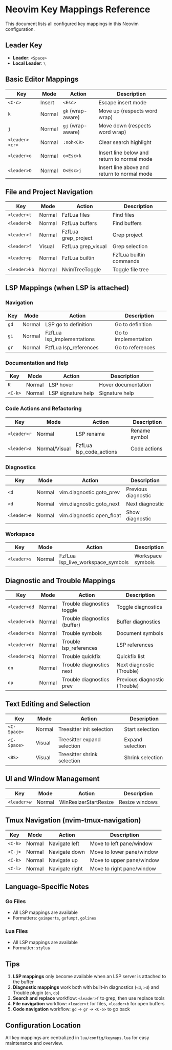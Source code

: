 # Neovim Key Mappings Reference

This document lists all configured key mappings in this Neovim configuration.

## Leader Key
- **Leader**: `<Space>`
- **Local Leader**: `\`

## Basic Editor Mappings

| Key | Mode | Action | Description |
|-----|------|--------|-------------|
| `<C-c>` | Insert | `<Esc>` | Escape insert mode |
| `k` | Normal | `gk` (wrap-aware) | Move up (respects word wrap) |
| `j` | Normal | `gj` (wrap-aware) | Move down (respects word wrap) |
| `<leader><cr>` | Normal | `:noh<CR>` | Clear search highlight |
| `<leader>o` | Normal | `o<Esc>k` | Insert line below and return to normal mode |
| `<leader>O` | Normal | `O<Esc>j` | Insert line above and return to normal mode |

## File and Project Navigation

| Key | Mode | Action | Description |
|-----|------|--------|-------------|
| `<leader>t` | Normal | FzfLua files | Find files |
| `<leader>b` | Normal | FzfLua buffers | Find buffers |
| `<leader>f` | Normal | FzfLua grep_project | Grep project |
| `<leader>f` | Visual | FzfLua grep_visual | Grep selection |
| `<leader>p` | Normal | FzfLua builtin | FzfLua builtin commands |
| `<leader>kb` | Normal | NvimTreeToggle | Toggle file tree |

## LSP Mappings (when LSP is attached)

### Navigation
| Key | Mode | Action | Description |
|-----|------|--------|-------------|
| `gd` | Normal | LSP go to definition | Go to definition |
| `gi` | Normal | FzfLua lsp_implementations | Go to implementation |
| `gr` | Normal | FzfLua lsp_references | Go to references |

### Documentation and Help
| Key | Mode | Action | Description |
|-----|------|--------|-------------|
| `K` | Normal | LSP hover | Hover documentation |
| `<C-k>` | Normal | LSP signature help | Signature help |

### Code Actions and Refactoring
| Key | Mode | Action | Description |
|-----|------|--------|-------------|
| `<leader>r` | Normal | LSP rename | Rename symbol |
| `<leader>a` | Normal/Visual | FzfLua lsp_code_actions | Code actions |

### Diagnostics
| Key | Mode | Action | Description |
|-----|------|--------|-------------|
| `<d` | Normal | vim.diagnostic.goto_prev | Previous diagnostic |
| `>d` | Normal | vim.diagnostic.goto_next | Next diagnostic |
| `<leader>e` | Normal | vim.diagnostic.open_float | Show diagnostic |

### Workspace
| Key | Mode | Action | Description |
|-----|------|--------|-------------|
| `<leader>s` | Normal | FzfLua lsp_live_workspace_symbols | Workspace symbols |

## Diagnostic and Trouble Mappings

| Key | Mode | Action | Description |
|-----|------|--------|-------------|
| `<leader>dd` | Normal | Trouble diagnostics toggle | Toggle diagnostics |
| `<leader>db` | Normal | Trouble diagnostics (buffer) | Buffer diagnostics |
| `<leader>ds` | Normal | Trouble symbols | Document symbols |
| `<leader>dr` | Normal | Trouble lsp_references | LSP references |
| `<leader>dq` | Normal | Trouble quickfix | Quickfix list |
| `dn` | Normal | Trouble diagnostics next | Next diagnostic (Trouble) |
| `dp` | Normal | Trouble diagnostics prev | Previous diagnostic (Trouble) |

## Text Editing and Selection

| Key | Mode | Action | Description |
|-----|------|--------|-------------|
| `<C-Space>` | Normal | Treesitter init selection | Start selection |
| `<C-Space>` | Visual | Treesitter expand selection | Expand selection |
| `<BS>` | Visual | Treesitter shrink selection | Shrink selection |

## UI and Window Management

| Key | Mode | Action | Description |
|-----|------|--------|-------------|
| `<leader>w` | Normal | WinResizerStartResize | Resize windows |

## Tmux Navigation (nvim-tmux-navigation)

| Key | Mode | Action | Description |
|-----|------|--------|-------------|
| `<C-h>` | Normal | Navigate left | Move to left pane/window |
| `<C-j>` | Normal | Navigate down | Move to lower pane/window |
| `<C-k>` | Normal | Navigate up | Move to upper pane/window |
| `<C-l>` | Normal | Navigate right | Move to right pane/window |

## Language-Specific Notes

### Go Files
- All LSP mappings are available
- Formatters: `goimports`, `gofumpt`, `golines`

### Lua Files  
- All LSP mappings are available
- Formatter: `stylua`

## Tips

1. **LSP mappings** only become available when an LSP server is attached to the buffer
2. **Diagnostic mappings** work both with built-in diagnostics (`<d`, `>d`) and Trouble plugin (`dn`, `dp`)
3. **Search and replace** workflow: `<leader>f` to grep, then use replace tools
4. **File navigation** workflow: `<leader>t` for files, `<leader>b` for open buffers
5. **Code navigation** workflow: `gd` → `gr` → `<C-o>` to go back

## Configuration Location

All key mappings are centralized in `lua/config/keymaps.lua` for easy maintenance and overview.